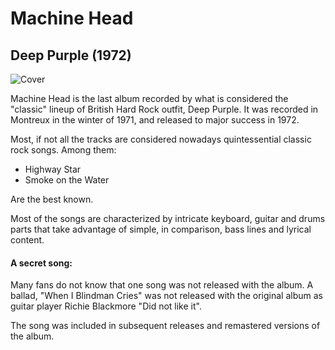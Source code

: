 # Machine Head
## Deep Purple (1972)

![Cover](https://m.media-amazon.com/images/I/81np5G0gdUL._SL1400_.jpg)


Machine Head is the last album recorded by what is considered the "classic" lineup of British Hard Rock outfit, Deep Purple. It was recorded in Montreux in the winter of 1971, and released to major success in 1972. 

Most, if not all the tracks are considered nowadays quintessential classic rock songs. Among them:

 - Highway Star
 - Smoke on the Water 

Are the best known.


Most of the songs are characterized by intricate keyboard, guitar and drums parts that take advantage of simple, in comparison, bass lines and lyrical content.

#### A secret song:

Many fans do not know that one song was not released with the album. A ballad, "When I Blindman Cries" was not released with the original album as guitar player Richie Blackmore "Did not like it". 

The song was included in subsequent releases and remastered versions of the album. 
